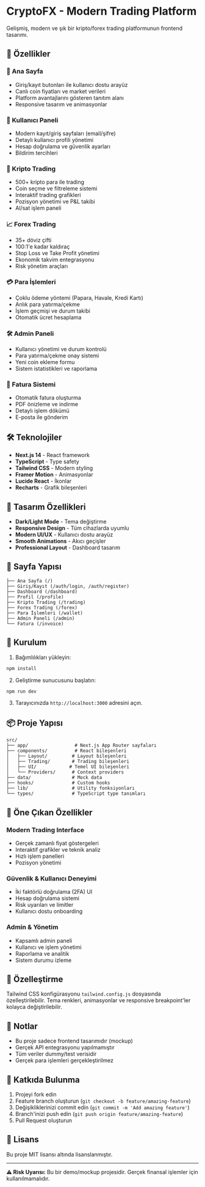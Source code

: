 # CryptoFX - Modern Trading Platform

Gelişmiş, modern ve şık bir kripto/forex trading platformunun frontend tasarımı.

## 🚀 Özellikler

### 🎯 Ana Sayfa
- Giriş/kayıt butonları ile kullanıcı dostu arayüz
- Canlı coin fiyatları ve market verileri
- Platform avantajlarını gösteren tanıtım alanı
- Responsive tasarım ve animasyonlar

### 👤 Kullanıcı Paneli
- Modern kayıt/giriş sayfaları (email/şifre)
- Detaylı kullanıcı profili yönetimi
- Hesap doğrulama ve güvenlik ayarları
- Bildirim tercihleri

### 💸 Kripto Trading
- 500+ kripto para ile trading
- Coin seçme ve filtreleme sistemi
- Interaktif trading grafikleri
- Pozisyon yönetimi ve P&L takibi
- Al/sat işlem paneli

### 📈 Forex Trading
- 35+ döviz çifti
- 100:1'e kadar kaldıraç
- Stop Loss ve Take Profit yönetimi
- Ekonomik takvim entegrasyonu
- Risk yönetim araçları

### 💳 Para İşlemleri
- Çoklu ödeme yöntemi (Papara, Havale, Kredi Kartı)
- Anlık para yatırma/çekme
- İşlem geçmişi ve durum takibi
- Otomatik ücret hesaplama

### 🛠️ Admin Paneli
- Kullanıcı yönetimi ve durum kontrolü
- Para yatırma/çekme onay sistemi
- Yeni coin ekleme formu
- Sistem istatistikleri ve raporlama

### 📃 Fatura Sistemi
- Otomatik fatura oluşturma
- PDF önizleme ve indirme
- Detaylı işlem dökümü
- E-posta ile gönderim

## 🛠️ Teknolojiler

- **Next.js 14** - React framework
- **TypeScript** - Type safety
- **Tailwind CSS** - Modern styling
- **Framer Motion** - Animasyonlar
- **Lucide React** - İkonlar
- **Recharts** - Grafik bileşenleri

## 🎨 Tasarım Özellikleri

- **Dark/Light Mode** - Tema değiştirme
- **Responsive Design** - Tüm cihazlarda uyumlu
- **Modern UI/UX** - Kullanıcı dostu arayüz
- **Smooth Animations** - Akıcı geçişler
- **Professional Layout** - Dashboard tasarım

## 📱 Sayfa Yapısı

```
├── Ana Sayfa (/)
├── Giriş/Kayıt (/auth/login, /auth/register)
├── Dashboard (/dashboard)
├── Profil (/profile)
├── Kripto Trading (/trading)
├── Forex Trading (/forex)
├── Para İşlemleri (/wallet)
├── Admin Paneli (/admin)
└── Fatura (/invoice)
```

## 🚦 Kurulum

1. Bağımlılıkları yükleyin:
```bash
npm install
```

2. Geliştirme sunucusunu başlatın:
```bash
npm run dev
```

3. Tarayıcınızda `http://localhost:3000` adresini açın.

## 📦 Proje Yapısı

```
src/
├── app/                 # Next.js App Router sayfaları
├── components/          # React bileşenleri
│   ├── Layout/         # Layout bileşenleri
│   ├── Trading/        # Trading bileşenleri
│   ├── UI/            # Temel UI bileşenleri
│   └── Providers/      # Context providers
├── data/               # Mock data
├── hooks/              # Custom hooks
├── lib/                # Utility fonksiyonları
└── types/              # TypeScript type tanımları
```

## 🎯 Öne Çıkan Özellikler

### Modern Trading Interface
- Gerçek zamanlı fiyat göstergeleri
- Interaktif grafikler ve teknik analiz
- Hızlı işlem panelleri
- Pozisyon yönetimi

### Güvenlik & Kullanıcı Deneyimi
- İki faktörlü doğrulama (2FA) UI
- Hesap doğrulama sistemi
- Risk uyarıları ve limitler
- Kullanıcı dostu onboarding

### Admin & Yönetim
- Kapsamlı admin paneli
- Kullanıcı ve işlem yönetimi
- Raporlama ve analitik
- Sistem durumu izleme

## 🔧 Özelleştirme

Tailwind CSS konfigürasyonu `tailwind.config.js` dosyasında özelleştirilebilir. 
Tema renkleri, animasyonlar ve responsive breakpoint'ler kolayca değiştirilebilir.

## 📝 Notlar

- Bu proje sadece frontend tasarımıdır (mockup)
- Gerçek API entegrasyonu yapılmamıştır
- Tüm veriler dummy/test verisidir
- Gerçek para işlemleri gerçekleştirilmez

## 🤝 Katkıda Bulunma

1. Projeyi fork edin
2. Feature branch oluşturun (`git checkout -b feature/amazing-feature`)
3. Değişikliklerinizi commit edin (`git commit -m 'Add amazing feature'`)
4. Branch'inizi push edin (`git push origin feature/amazing-feature`)
5. Pull Request oluşturun

## 📄 Lisans

Bu proje MIT lisansı altında lisanslanmıştır.

---

**⚠️ Risk Uyarısı:** Bu bir demo/mockup projesidir. Gerçek finansal işlemler için kullanılmamalıdır.